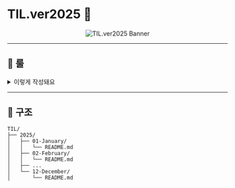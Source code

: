 # TIL.ver2025 🎯

<div align="center">
  <img src="https://github.com/user-attachments/assets/8c5b7e3a-2c88-4bdb-abcb-85d584f2b640" alt="TIL.ver2025 Banner" />   <!-- 여기에 이미지 URL을 넣으세요 -->
</div>

---

## 📜 룰
<details>
  <summary>이렇게 작성돼요</summary>
  
  1. **2025년부터 적용됩니다.**  
  2. **매일 배운 것들을 기록해요.**  
  3. **2025년 폴더에 월별로 기록됩니다.**
  4. ...
  5. ...
  6. ...
</details>

---

## 📂 구조

```plaintext
TIL/
├── 2025/
│   ├── 01-January/
│   │   └── README.md
│   ├── 02-February/
│   │   └── README.md
│   ├── ...
│   └── 12-December/
│       └── README.md
